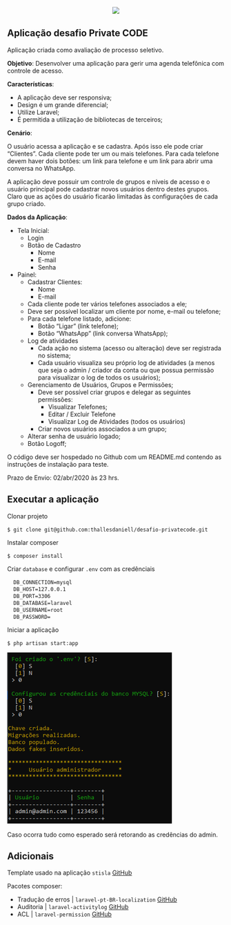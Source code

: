 <p align="center">
<img src="https://privatecode.com.br/img/logo/private-code-square-claro-alta.png" width="400"></p>



Aplicação desafio Private CODE
------------------------------

Aplicação criada como avaliação de processo seletivo.

__Objetivo__: Desenvolver uma aplicação para gerir uma agenda telefônica com controle de acesso.

__Características__:
 - A aplicação deve ser responsiva;
 - Design é um grande diferencial;
 - Utilize Laravel;
 - É permitida a utilização de bibliotecas de terceiros;
 
 __Cenário__: 

O usuário acessa a aplicação e se cadastra. Após isso ele pode criar “Clientes”. Cada cliente pode ter um ou mais telefones. Para cada telefone devem haver dois botões: um link para telefone e um link para abrir uma conversa no WhatsApp.


A aplicação deve possuir um controle de grupos e níveis de acesso e o usuário principal pode cadastrar novos usuários dentro destes grupos. Claro que as ações do usuário ficarão limitadas às configurações de cada grupo criado.

__Dados da Aplicação__:

 - Tela Inicial:
   * Login
   * Botão de Cadastro
     * Nome
     * E-mail
     * Senha
 - Painel:
   * Cadastrar Clientes:
     * Nome
     * E-mail
   * Cada cliente pode ter vários telefones associados a ele;
   * Deve ser possível localizar um cliente por nome, e-mail ou telefone;
   * Para cada telefone listado, adicione:
     * Botão “Ligar” (link telefone);
     * Botão “WhatsApp” (link conversa WhatsApp);
   * Log de atividades
     * Cada ação no sistema (acesso ou alteração) deve ser registrada no sistema;
     * Cada usuário visualiza seu próprio log de atividades (a menos que seja o admin / criador da conta ou que possua permissão para visualizar o log de todos os usuários);
   * Gerenciamento de Usuários, Grupos e Permissões;
     * Deve ser possível criar grupos e delegar as seguintes permissões: 
       * Visualizar Telefones;
       * Editar / Excluir Telefone
       * Visualizar Log de Atividades (todos os usuários)
     * Criar novos usuários associados a um grupo;
   * Alterar senha de usuário logado;
   * Botão Logoff;

O código deve ser hospedado no Github com um README.md contendo as instruções de instalação para teste.

Prazo de Envio: 02/abr/2020 às 23 hrs.

Executar a aplicação
--------------------

Clonar projeto
```
$ git clone git@github.com:thallesdaniell/desafio-privatecode.git
```
Instalar composer 
```
$ composer install
```

Criar `database` e configurar `.env` com as credênciais
```
  DB_CONNECTION=mysql
  DB_HOST=127.0.0.1
  DB_PORT=3306
  DB_DATABASE=laravel
  DB_USERNAME=root
  DB_PASSWORD=
```

Iniciar a aplicação 
```
$ php artisan start:app
```



![](start.png)

Caso ocorra tudo como esperado será retorando as credências do admin.


Adicionais
----------

Template usado na aplicação  `stisla` [GitHub](https://github.com/stisla/stisla)

Pacotes composer:
 * Tradução de erros | `laravel-pt-BR-localization` [GitHub](https://github.com/lucascudo/laravel-pt-BR-localization)
 * Auditoria | `laravel-activitylog` [GitHub](https://github.com/spatie/laravel-activitylog)
 * ACL | `laravel-permission` [GitHub](https://github.com/spatie/laravel-permission)
